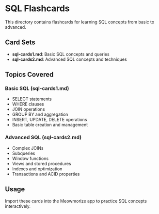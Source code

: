 # SQL Flashcards

This directory contains flashcards for learning SQL concepts from basic to advanced.

## Card Sets

- **sql-cards1.md**: Basic SQL concepts and queries
- **sql-cards2.md**: Advanced SQL concepts and techniques

## Topics Covered

### Basic SQL (sql-cards1.md)
- SELECT statements
- WHERE clauses
- JOIN operations
- GROUP BY and aggregation
- INSERT, UPDATE, DELETE operations
- Basic table creation and management

### Advanced SQL (sql-cards2.md)
- Complex JOINs
- Subqueries
- Window functions
- Views and stored procedures
- Indexes and optimization
- Transactions and ACID properties

## Usage

Import these cards into the Meowmorize app to practice SQL concepts interactively.

